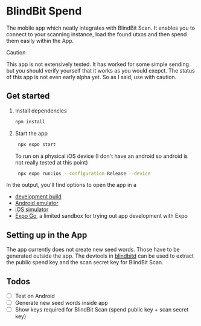 # BlindBit Spend

The mobile app which neatly integrates with BlindBit Scan. It enables you to connect to your scanning instance, load the found utxos and then spend them easily within the App.

> [!CAUTION]
> This app is not extensively tested. It has worked for some simple sending but you should verify yourself that it works as you would exepct. The status of this app is not even early alpha yet. So as I said, use with caution.

## Get started

1. Install dependencies

   ```bash
   npm install
   ```

2. Start the app

   ```bash
    npx expo start
   ```

    To run on a physical iOS device (I don't have an android so android is not really tested at this point)
   ```bash
    npx expo run:ios --configuration Release --device
   ```

In the output, you'll find options to open the app in a

- [development build](https://docs.expo.dev/develop/development-builds/introduction/)
- [Android emulator](https://docs.expo.dev/workflow/android-studio-emulator/)
- [iOS simulator](https://docs.expo.dev/workflow/ios-simulator/)
- [Expo Go](https://expo.dev/go), a limited sandbox for trying out app development with Expo


## Setting up in the App

The app currently does not create new seed words. Those have to be generated outside the app. The devtools in [blindbitd](https://github.com/setavenger/blindbitd) can be used to extract the public spend key and the scan secret key for BlindBit Scan.


## Todos

- [ ] Test on Android
- [ ] Generate new seed words inside app
- [ ] Show keys required for BlindBit Scan (spend public key + scan secret key)
